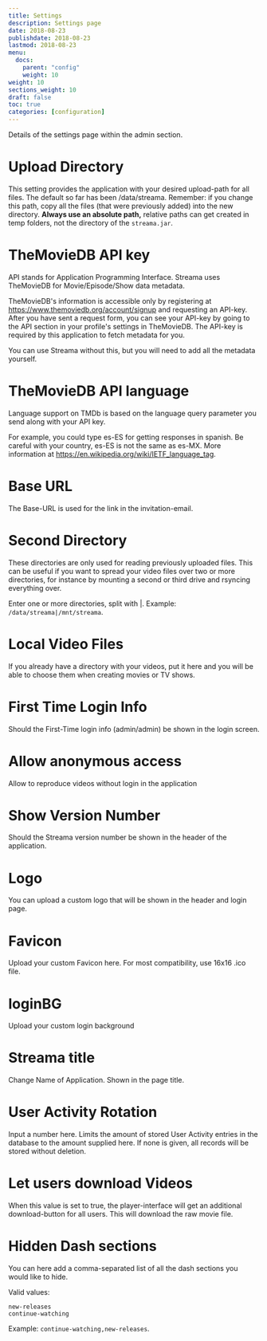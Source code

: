 ```yaml
---
title: Settings
description: Settings page
date: 2018-08-23
publishdate: 2018-08-23
lastmod: 2018-08-23
menu:
  docs:
    parent: "config"
    weight: 10
weight: 10
sections_weight: 10
draft: false
toc: true
categories: [configuration]
---
```

Details of the settings page within the admin section.

# Upload Directory
This setting provides the application with your desired upload-path for all files. 
The default so far has been /data/streama. Remember: if you change this path, copy all the files (that were previously added) into the new directory.
**Always use an absolute path,** relative paths can get created in temp folders, not the directory of the `streama.jar`.



# TheMovieDB API key
API stands for Application Programming Interface. Streama uses TheMovieDB for Movie/Episode/Show data metadata.

TheMovieDB's information is accessible only by registering at https://www.themoviedb.org/account/signup and requesting an API-key.
After you have sent a request form, you can see your API-key by going to the API section in your profile's settings in TheMovieDB. 
The API-key is required by this application to fetch metadata for you.

You can use Streama without this, but you will need to add all the metadata yourself.


# TheMovieDB API language
Language support on TMDb is based on the language query parameter you send along with your API key.

For example, you could type es-ES for getting responses in spanish. Be careful with your country, es-ES is not the same as es-MX.
More information at https://en.wikipedia.org/wiki/IETF_language_tag.


# Base URL
The Base-URL is used for the link in the invitation-email.


# Second Directory
These directories are only used for reading previously uploaded files. 
This can be useful if you want to spread your video files over two or more directories, for instance by mounting a second or third drive and rsyncing everything over.

Enter one or more directories, split with |. Example: `/data/streama|/mnt/streama`. 


# Local Video Files
If you already have a directory with your videos, put it here and you will be able to choose them when creating movies or TV shows.


# First Time Login Info
Should the First-Time login info (admin/admin) be shown in the login screen.


# Allow anonymous access
Allow to reproduce videos without login in the application


# Show Version Number
Should the Streama version number be shown in the header of the application.


# Logo
You can upload a custom logo that will be shown in the header and login page.


# Favicon
Upload your custom Favicon here. For most compatibility, use 16x16 .ico file.


# loginBG
Upload your custom login background


# Streama title
Change Name of Application. Shown in the page title.


# User Activity Rotation
Input a number here. Limits the amount of stored User Activity entries in the database to the amount supplied here. 
If none is given, all records will be stored without deletion.


# Let users download Videos
When this value is set to true, the player-interface will get an additional download-button for all users. This will download the raw movie file.


# Hidden Dash sections
You can here add a comma-separated list of all the dash sections you would like to hide. 

Valid values:

```
new-releases
continue-watching
```

Example: `continue-watching,new-releases`.
